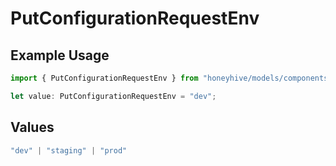 # PutConfigurationRequestEnv

## Example Usage

```typescript
import { PutConfigurationRequestEnv } from "honeyhive/models/components";

let value: PutConfigurationRequestEnv = "dev";
```

## Values

```typescript
"dev" | "staging" | "prod"
```